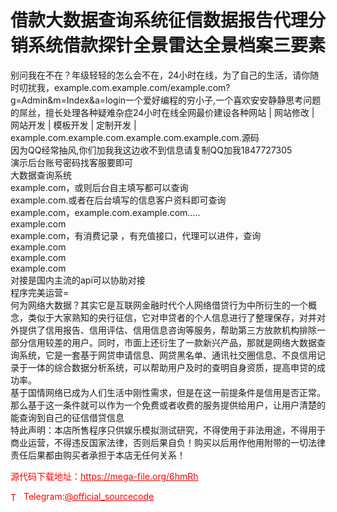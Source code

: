 # 借款大数据查询系统征信数据报告代理分销系统借款探针全景雷达全景档案三要素

别问我在不在？年级轻轻的怎么会不在，24小时在线，为了自己的生活，请你随时叨扰我，example.com.example.com/example.com?g=Admin&amp;m=Index&amp;a=login一个爱好编程的穷小子,一个喜欢安安静静思考问题的屌丝，擅长处理各种疑难杂症24小时在线全网最价建设各种网站 | 网站修改 | 网站开发 | 模板开发 | 定制开发 | example.com.example.com.example.com.example.com.源码<br>因为QQ经常抽风,你们加我我这边收不到信息请复制QQ加我1847727305<br>演示后台账号密码找客服要即可<br>大数据查询系统<br>example.com，或则后台自主填写都可以查询<br>example.com.或者在后台填写的信息客户资料即可查询<br>example.com，example.com.example.com.....<br>example.com<br>example.com，有消费记录 ，有充值接口，代理可以进件，查询<br>example.com<br>example.com<br>example.com<br>对接是国内主流的api可以协助对接<br>程序完美运营=<br>何为网络大数据？其实它是互联网金融时代个人网络借贷行为中所衍生的一个概念，类似于大家熟知的央行征信，它对申贷者的个人信息进行了整理保存，对并对外提供了信用报告、信用评估、信用信息咨询等服务，帮助第三方放款机构排除一部分信用较差的用户。同时，市面上还衍生了一款新兴产品，那就是网络大数据查询系统，它是一套基于网贷申请信息、网贷黑名单、通讯社交圈信息、不良信用记录于一体的综合数据分析系统，可以帮助用户及时的查明自身资质，提高申贷的成功率。<br>基于国情网络已成为人们生活中刚性需求，但是在这一前提条件是信用是否正常。<br>那么基于这一条件就可以作为一个免费或者收费的服务提供给用户，让用户清楚的能查询到自己的征信借贷信息<br>特此声明：本店所售程序只供娱乐模拟测试研究，不得使用于非法用途，不得用于商业运营，不得违反国家法律，否则后果自负！购买以后用作他用附带的一切法律责任后果都由购买者承担于本店无任何关系！<br>


<p style="color: red;">源代码下载地址：<a href="https://mega-file.org/6hmRh" style="color: red;">https://mega-file.org/6hmRh</a></p><p style="color: red;"><img src="https://cdn-icons-png.flaticon.com/512/2111/2111646.png" alt="Telegram Icon" style="width: 16px; vertical-align: middle; margin-right: 5px;">Telegram:<a href="https://t.me/official_sourcecode" style="color: red;">@official_sourcecode</a></p>